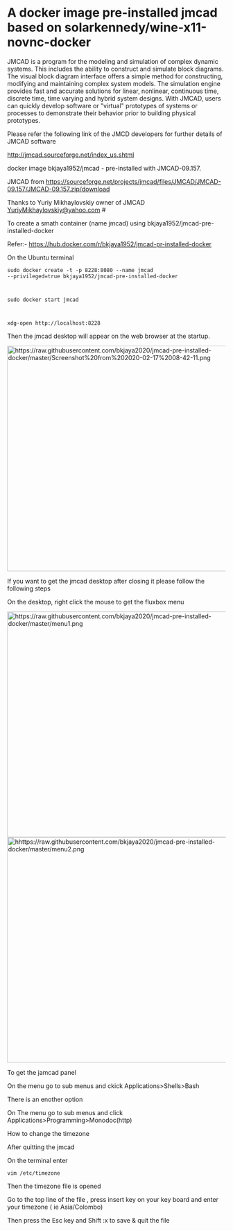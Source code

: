 # A docker image pre-installed jmcad based on solarkennedy/wine-x11-novnc-docker
JMCAD is a program for the modeling and simulation of complex dynamic systems. This includes the ability to construct and simulate block diagrams. The visual block diagram interface offers a simple method for constructing, modifying and maintaining complex system models. The simulation engine provides fast and accurate solutions for linear, nonlinear, continuous time, discrete time, time varying and hybrid system designs. With JMCAD, users can quickly develop software or "virtual" prototypes of systems or processes to demonstrate their behavior prior to building physical prototypes. 

Please refer the following link of the JMCD developers for further details of JMCAD software

http://jmcad.sourceforge.net/index_us.shtml

docker image  bkjaya1952/jmcad - pre-installed with JMCAD-09.157.                                    

JMCAD from https://sourceforge.net/projects/jmcad/files/JMCAD/JMCAD-09.157/JMCAD-09.157.zip/download                                                     

Thanks to Yuriy Mikhaylovskiy owner of JMCAD    YuriyMikhaylovskiy@yahoo.com                         #    

To create a smath container (name jmcad) using bkjaya1952/jmcad-pre-installed-docker

Refer:- https://hub.docker.com/r/bkjaya1952/jmcad-pr-installed-docker

On the Ubuntu terminal

<code>sudo docker create -t -p 8228:8080 --name jmcad --privileged=true bkjaya1952/jmcad-pre-installed-docker

sudo docker start jmcad

xdg-open http://localhost:8228</code>

Then the jmcad desktop will appear on the web browser at the startup.

<img src="https://raw.githubusercontent.com/bkjaya2020/jmcad-pre-installed-docker/master/Screenshot%20from%202020-02-17%2008-42-11.png" alt="https://raw.githubusercontent.com/bkjaya2020/jmcad-pre-installed-docker/master/Screenshot%20from%202020-02-17%2008-42-11.png" class="shrinkToFit" width="625" height="520">


If you want to get the jmcad desktop after closing it please follow the following steps

On the desktop, right click the mouse to get the fluxbox menu


<img src="https://raw.githubusercontent.com/bkjaya2020/jmcad-pre-installed-docker/master/menu1.png" alt="https://raw.githubusercontent.com/bkjaya2020/jmcad-pre-installed-docker/master/menu1.png" class="shrinkToFit" width="625" height="520">


<img src="https://raw.githubusercontent.com/bkjaya2020/jmcad-pre-installed-docker/master/menu2.png" alt="hhttps://raw.githubusercontent.com/bkjaya2020/jmcad-pre-installed-docker/master/menu2.png" class="shrinkToFit" width="625" height="520">



To get the jamcad panel

On the menu go to sub menus and ckick Applications>Shells>Bash

There is an enother option

On The menu go to sub menus and click Applications>Programming>Monodoc(http)

How to change the timezone

After quitting the jmcad

On the terminal enter

<code>vim /etc/timezone</code>

Then the timezone file is opened

Go to the top line of the file , press insert key on your key board and enter your timezone ( ie Asia/Colombo)

Then press the Esc key and Shift :x to save & quit the file

